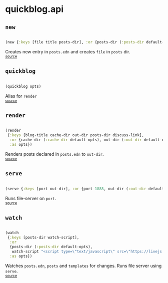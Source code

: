 # quickblog.api 





## `new`
``` clojure

(new {:keys [file title posts-dir], :or {posts-dir (:posts-dir default-opts)}, :as opts})
```


Creates new entry in `posts.edn` and creates `file` in `posts` dir.
<br><sub>[source](https://github.com/borkdude/quickblog/blob/main/src/quickblog/api.clj#L226-L245)</sub>
## `quickblog`
``` clojure

(quickblog opts)
```


Alias for `render`
<br><sub>[source](https://github.com/borkdude/quickblog/blob/main/src/quickblog/api.clj#L217-L220)</sub>
## `render`
``` clojure

(render
 {:keys [blog-title cache-dir out-dir posts-dir discuss-link],
  :or {cache-dir (:cache-dir default-opts), out-dir (:out-dir default-opts), posts-dir (:posts-dir default-opts)},
  :as opts})
```


Renders posts declared in `posts.edn` to `out-dir`.
<br><sub>[source](https://github.com/borkdude/quickblog/blob/main/src/quickblog/api.clj#L174-L214)</sub>
## `serve`
``` clojure

(serve {:keys [port out-dir], :or {port 1888, out-dir (:out-dir default-opts)}})
```


Runs file-server on `port`.
<br><sub>[source](https://github.com/borkdude/quickblog/blob/main/src/quickblog/api.clj#L247-L254)</sub>
## `watch`
``` clojure

(watch
 {:keys [posts-dir watch-script],
  :or
  {posts-dir (:posts-dir default-opts),
   watch-script "<script type=\"text/javascript\" src=\"https://livejs.com/live.js\"></script>"},
  :as opts})
```


Watches `posts.edn`, `posts` and `templates` for changes. Runs file
  server using `serve`.
<br><sub>[source](https://github.com/borkdude/quickblog/blob/main/src/quickblog/api.clj#L256-L285)</sub>
